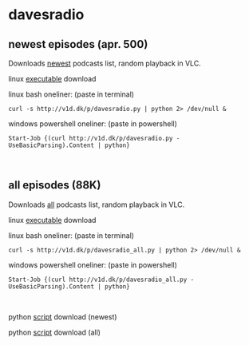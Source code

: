 # davesradio

## newest episodes (apr. 500)

Downloads [newest](https://raw.githubusercontent.com/taext/powercasts/master/newest.txt) podcasts list, random playback in VLC.

linux [executable](http://v1d.dk/linux/http://v1d.dk/linux/davesradio) download

linux bash oneliner: (paste in terminal)

    curl -s http://v1d.dk/p/davesradio.py | python 2> /dev/null &

windows powershell oneliner: (paste in powershell)

    Start-Job {(curl http://v1d.dk/p/davesradio.py -UseBasicParsing).Content | python}

<br>

## all episodes (88K)

Downloads [all](https://raw.githubusercontent.com/taext/powercasts/master/podcasts_opml.txt) podcasts list, random playback in VLC.

linux [executable](http://v1d.dk/linux/davesradio_all) download

linux bash oneliner: (paste in terminal)

    curl -s http://v1d.dk/p/davesradio_all.py | python 2> /dev/null &

windows powershell oneliner: (paste in powershell)

    Start-Job {(curl http://v1d.dk/p/davesradio_all.py -UseBasicParsing).Content | python}

<br>

python [script](v1d.dk/p/davesradio.py) download (newest)

python [script](v1d.dk/p/davesradio.py_all) download (all)